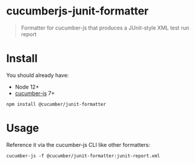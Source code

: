 # cucumberjs-junit-formatter

> Formatter for cucumber-js that produces a JUnit-style XML test run report

# Install

You should already have:

- Node 12+
- [cucumber-js](https://www.npmjs.com/package/@cucumber/cucumber) 7+

```shell
npm install @cucumber/junit-formatter
```

# Usage

Reference it via the cucumber-js CLI like other formatters:

```shell
cucumber-js -f @cucumber/junit-formatter:junit-report.xml
```
